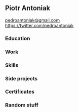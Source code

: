 ## Piotr Antoniak


pedroantoniak@gmail.com <br />
https://twitter.com/pedroantoniak <br />

### Education


### Work




### Skills




### Side projects


### Certificates 

### Random stuff 
